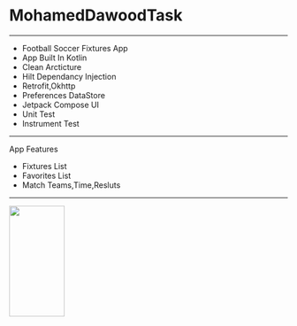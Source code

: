 # MohamedDawoodTask
-----------------------------------------------------------------------------------------------------------
* Football Soccer Fixtures App
* App Built In Kotlin
* Clean Arcticture
* Hilt Dependancy Injection
* Retrofit,Okhttp
* Preferences DataStore
* Jetpack Compose UI
* Unit Test
* Instrument Test
-----------------------------------------------------------------------------------------------------------

 App Features
* Fixtures List
* Favorites List
* Match Teams,Time,Resluts
-----------------------------------------------------------------------------------------------------------


<img src="https://github.com/mohameddawood/MohamedDawoodTask/blob/master/task2Gif.gif" width="100" height="200" />



